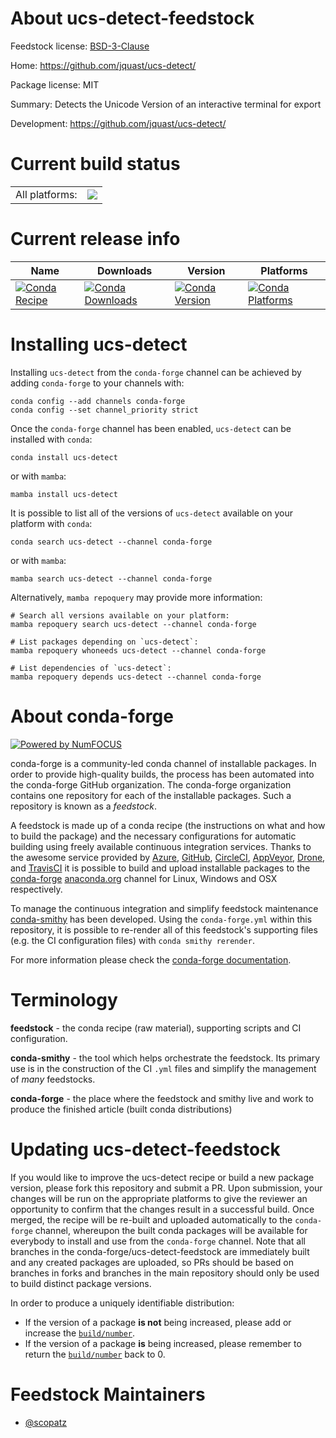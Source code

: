 About ucs-detect-feedstock
==========================

Feedstock license: [BSD-3-Clause](https://github.com/conda-forge/ucs-detect-feedstock/blob/main/LICENSE.txt)

Home: https://github.com/jquast/ucs-detect/

Package license: MIT

Summary: Detects the Unicode Version of an interactive terminal for export

Development: https://github.com/jquast/ucs-detect/

Current build status
====================


<table><tr><td>All platforms:</td>
    <td>
      <a href="https://dev.azure.com/conda-forge/feedstock-builds/_build/latest?definitionId=10688&branchName=main">
        <img src="https://dev.azure.com/conda-forge/feedstock-builds/_apis/build/status/ucs-detect-feedstock?branchName=main">
      </a>
    </td>
  </tr>
</table>

Current release info
====================

| Name | Downloads | Version | Platforms |
| --- | --- | --- | --- |
| [![Conda Recipe](https://img.shields.io/badge/recipe-ucs--detect-green.svg)](https://anaconda.org/conda-forge/ucs-detect) | [![Conda Downloads](https://img.shields.io/conda/dn/conda-forge/ucs-detect.svg)](https://anaconda.org/conda-forge/ucs-detect) | [![Conda Version](https://img.shields.io/conda/vn/conda-forge/ucs-detect.svg)](https://anaconda.org/conda-forge/ucs-detect) | [![Conda Platforms](https://img.shields.io/conda/pn/conda-forge/ucs-detect.svg)](https://anaconda.org/conda-forge/ucs-detect) |

Installing ucs-detect
=====================

Installing `ucs-detect` from the `conda-forge` channel can be achieved by adding `conda-forge` to your channels with:

```
conda config --add channels conda-forge
conda config --set channel_priority strict
```

Once the `conda-forge` channel has been enabled, `ucs-detect` can be installed with `conda`:

```
conda install ucs-detect
```

or with `mamba`:

```
mamba install ucs-detect
```

It is possible to list all of the versions of `ucs-detect` available on your platform with `conda`:

```
conda search ucs-detect --channel conda-forge
```

or with `mamba`:

```
mamba search ucs-detect --channel conda-forge
```

Alternatively, `mamba repoquery` may provide more information:

```
# Search all versions available on your platform:
mamba repoquery search ucs-detect --channel conda-forge

# List packages depending on `ucs-detect`:
mamba repoquery whoneeds ucs-detect --channel conda-forge

# List dependencies of `ucs-detect`:
mamba repoquery depends ucs-detect --channel conda-forge
```


About conda-forge
=================

[![Powered by
NumFOCUS](https://img.shields.io/badge/powered%20by-NumFOCUS-orange.svg?style=flat&colorA=E1523D&colorB=007D8A)](https://numfocus.org)

conda-forge is a community-led conda channel of installable packages.
In order to provide high-quality builds, the process has been automated into the
conda-forge GitHub organization. The conda-forge organization contains one repository
for each of the installable packages. Such a repository is known as a *feedstock*.

A feedstock is made up of a conda recipe (the instructions on what and how to build
the package) and the necessary configurations for automatic building using freely
available continuous integration services. Thanks to the awesome service provided by
[Azure](https://azure.microsoft.com/en-us/services/devops/), [GitHub](https://github.com/),
[CircleCI](https://circleci.com/), [AppVeyor](https://www.appveyor.com/),
[Drone](https://cloud.drone.io/welcome), and [TravisCI](https://travis-ci.com/)
it is possible to build and upload installable packages to the
[conda-forge](https://anaconda.org/conda-forge) [anaconda.org](https://anaconda.org/)
channel for Linux, Windows and OSX respectively.

To manage the continuous integration and simplify feedstock maintenance
[conda-smithy](https://github.com/conda-forge/conda-smithy) has been developed.
Using the ``conda-forge.yml`` within this repository, it is possible to re-render all of
this feedstock's supporting files (e.g. the CI configuration files) with ``conda smithy rerender``.

For more information please check the [conda-forge documentation](https://conda-forge.org/docs/).

Terminology
===========

**feedstock** - the conda recipe (raw material), supporting scripts and CI configuration.

**conda-smithy** - the tool which helps orchestrate the feedstock.
                   Its primary use is in the construction of the CI ``.yml`` files
                   and simplify the management of *many* feedstocks.

**conda-forge** - the place where the feedstock and smithy live and work to
                  produce the finished article (built conda distributions)


Updating ucs-detect-feedstock
=============================

If you would like to improve the ucs-detect recipe or build a new
package version, please fork this repository and submit a PR. Upon submission,
your changes will be run on the appropriate platforms to give the reviewer an
opportunity to confirm that the changes result in a successful build. Once
merged, the recipe will be re-built and uploaded automatically to the
`conda-forge` channel, whereupon the built conda packages will be available for
everybody to install and use from the `conda-forge` channel.
Note that all branches in the conda-forge/ucs-detect-feedstock are
immediately built and any created packages are uploaded, so PRs should be based
on branches in forks and branches in the main repository should only be used to
build distinct package versions.

In order to produce a uniquely identifiable distribution:
 * If the version of a package **is not** being increased, please add or increase
   the [``build/number``](https://docs.conda.io/projects/conda-build/en/latest/resources/define-metadata.html#build-number-and-string).
 * If the version of a package **is** being increased, please remember to return
   the [``build/number``](https://docs.conda.io/projects/conda-build/en/latest/resources/define-metadata.html#build-number-and-string)
   back to 0.

Feedstock Maintainers
=====================

* [@scopatz](https://github.com/scopatz/)

